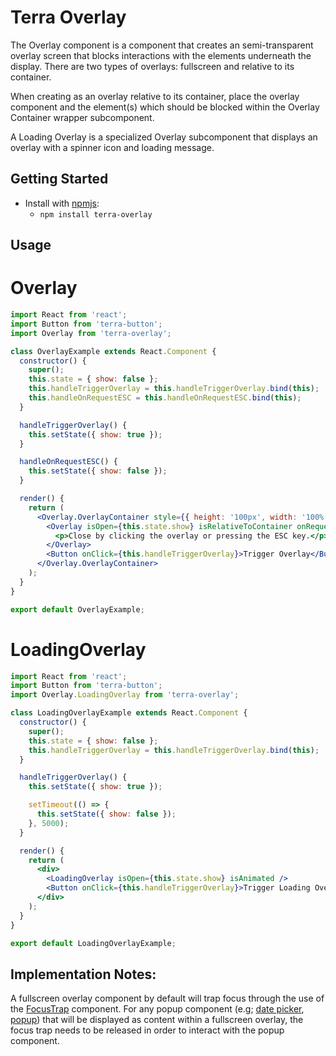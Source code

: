 # Terra Overlay
The Overlay component is a component that creates an semi-transparent overlay screen that blocks interactions with the elements underneath the display. There are two types of overlays: fullscreen and relative to its container.

When creating as an overlay relative to its container, place the overlay component and the element(s) which should be blocked within the Overlay Container wrapper subcomponent.

A Loading Overlay is a specialized Overlay subcomponent that displays an overlay with a spinner icon and loading message.

## Getting Started

- Install with [npmjs](https://www.npmjs.com):
  - `npm install terra-overlay`

## Usage

# Overlay
```jsx
import React from 'react';
import Button from 'terra-button';
import Overlay from 'terra-overlay';

class OverlayExample extends React.Component {
  constructor() {
    super();
    this.state = { show: false };
    this.handleTriggerOverlay = this.handleTriggerOverlay.bind(this);
    this.handleOnRequestESC = this.handleOnRequestESC.bind(this);
  }

  handleTriggerOverlay() {
    this.setState({ show: true });
  }

  handleOnRequestESC() {
    this.setState({ show: false });
  }

  render() {
    return (
      <Overlay.OverlayContainer style={{ height: '100px', width: '100%' }} >
        <Overlay isOpen={this.state.show} isRelativeToContainer onRequestClose={this.handleOnRequestESC}>
          <p>Close by clicking the overlay or pressing the ESC key.</p>
        </Overlay>
        <Button onClick={this.handleTriggerOverlay}>Trigger Overlay</Button>
      </Overlay.OverlayContainer>
    );
  }
}

export default OverlayExample;
```

# LoadingOverlay
```jsx
import React from 'react';
import Button from 'terra-button';
import Overlay.LoadingOverlay from 'terra-overlay';

class LoadingOverlayExample extends React.Component {
  constructor() {
    super();
    this.state = { show: false };
    this.handleTriggerOverlay = this.handleTriggerOverlay.bind(this);
  }

  handleTriggerOverlay() {
    this.setState({ show: true });

    setTimeout(() => {
      this.setState({ show: false });
    }, 5000);
  }

  render() {
    return (
      <div>
        <LoadingOverlay isOpen={this.state.show} isAnimated />
        <Button onClick={this.handleTriggerOverlay}>Trigger Loading Overlay</Button>
      </div>
    );
  }
}

export default LoadingOverlayExample;
```

## Implementation Notes:
 A fullscreen overlay component by default will trap focus through the use of the [FocusTrap][1] component. For any popup component (e.g; [date picker][2], [popup][3]) that will be displayed as content within a fullscreen overlay, the focus trap needs to be released in order to interact with the popup component.

 [1]: https://github.com/davidtheclark/focus-trap-react
 [2]: https://github.com/cerner/terra-core/tree/master/packages/terra-date-picker
 [3]: https://github.com/cerner/terra-core/tree/master/packages/terra-popup
